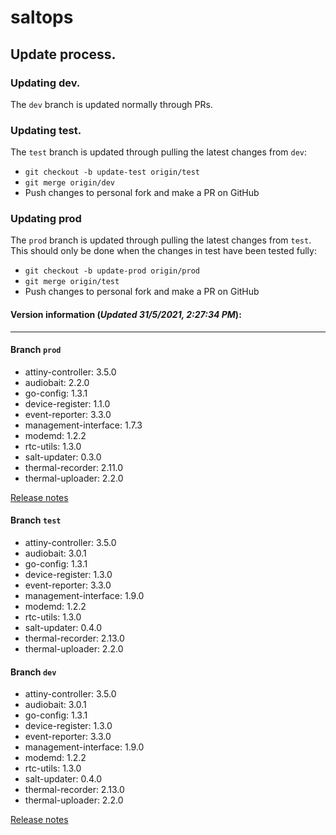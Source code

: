 # saltops

## Update process.
### Updating dev.
The `dev` branch is updated normally through PRs.
### Updating test.
The `test` branch is updated through pulling the latest changes from `dev`:
- `git checkout -b update-test origin/test`
- `git merge origin/dev`
- Push changes to personal fork and make a PR on GitHub

### Updating prod
The `prod` branch is updated through pulling the latest changes from `test`. This should only be done when the changes in test have been tested fully:
- `git checkout -b update-prod origin/prod`
- `git merge origin/test`
- Push changes to personal fork and make a PR on GitHub


#### Version information (_Updated 31/5/2021, 2:27:34 PM_):
____
#### Branch `prod`
 * attiny-controller: 3.5.0
 * audiobait: 2.2.0
 * go-config: 1.3.1
 * device-register: 1.1.0
 * event-reporter: 3.3.0
 * management-interface: 1.7.3
 * modemd: 1.2.2
 * rtc-utils: 1.3.0
 * salt-updater: 0.3.0
 * thermal-recorder: 2.11.0
 * thermal-uploader: 2.2.0

[Release notes](https://docs.cacophony.org.nz/home/release-notes-2020)
#### Branch `test`
 * attiny-controller: 3.5.0
 * audiobait: 3.0.1
 * go-config: 1.3.1
 * device-register: 1.3.0
 * event-reporter: 3.3.0
 * management-interface: 1.9.0
 * modemd: 1.2.2
 * rtc-utils: 1.3.0
 * salt-updater: 0.4.0
 * thermal-recorder: 2.13.0
 * thermal-uploader: 2.2.0
#### Branch `dev`
 * attiny-controller: 3.5.0
 * audiobait: 3.0.1
 * go-config: 1.3.1
 * device-register: 1.3.0
 * event-reporter: 3.3.0
 * management-interface: 1.9.0
 * modemd: 1.2.2
 * rtc-utils: 1.3.0
 * salt-updater: 0.4.0
 * thermal-recorder: 2.13.0
 * thermal-uploader: 2.2.0

[Release notes](https://docs.cacophony.org.nz/home/release-notes-2)
